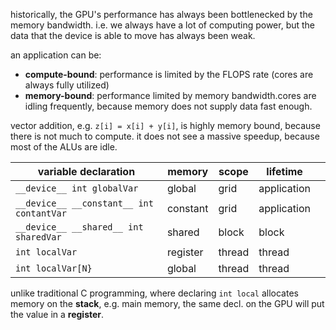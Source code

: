 historically, the GPU's performance has always been bottlenecked by the memory bandwidth. i.e. we always have a lot of computing power, but the data that the device is able to move has always been weak.

an application can be:
- **compute-bound**: performance is limited by the FLOPS rate (cores are always fully utilized)
- **memory-bound**: performance limited by memory bandwidth.cores are idling frequently, because memory does not supply data fast enough.

vector addition, e.g. `z[i] = x[i] + y[i]`, is highly memory bound, because there is not much to compute. it does not see a massive speedup, because most of the ALUs are idle.

| variable declaration                     | memory   | scope  | lifetime    |     |
| ---------------------------------------- | -------- | ------ | ----------- | --- |
| `__device__ int globalVar`               | global   | grid   | application |     |
| `__device__ __constant__ int contantVar` | constant | grid   | application |     |
| `__device__ __shared__ int sharedVar`    | shared   | block  | block       |     |
| `int localVar`                           | register | thread | thread      |     |
| `int localVar[N}`                        | global   | thread | thread      |     |

unlike traditional C programming, where declaring `int local` allocates memory on the **stack**, e.g. main memory, the same decl. on the GPU will put the value in a **register**. 


